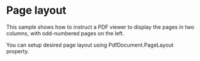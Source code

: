 # Page layout
This sample shows how to instruct a PDF viewer to display the pages in two columns, with odd-numbered pages on the left.

You can setup desired page layout using PdfDocument.PageLayout property.
